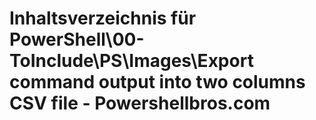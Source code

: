 # Inhaltsverzeichnis für PowerShell\00-ToInclude\PS\Images\Export command output into two columns CSV file - Powershellbros.com


